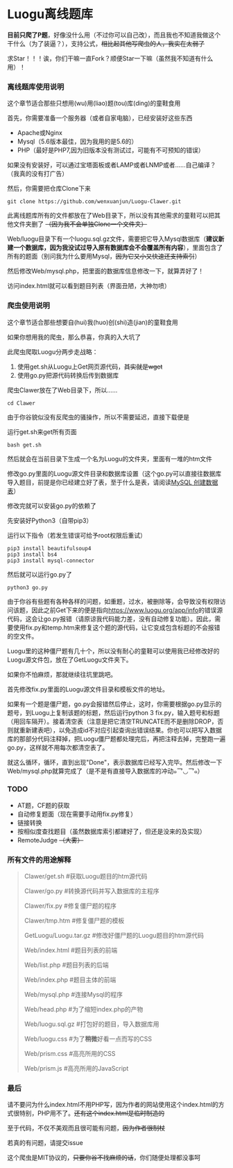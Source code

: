 # Luogu离线题库

**目前只爬了P题**，好像没什么用（不过你可以自己改），而且我也不知道我做这个干什么（为了装逼？），支持公式，~~相比起其他写爬虫的人，我实在太弱了~~

求Star！！！诶，你们干嘛一直Fork？顺便Star一下嘛（虽然我不知道有什么用）！

### 离线题库使用说明

这个章节适合那些只想用(wu)用(liao)题(tou)库(ding)的童鞋食用

首先，你需要准备一个服务器（或者自家电脑），已经安装好这些东西

* Apache或Nginx
* Mysql（5.6版本最佳，因为我用的是5.6的）
* PHP（最好是PHP7,因为旧版本没有测试过，可能有不可预知的错误）

如果没有安装好，可以通过宝塔面板或者LAMP或者LNMP或者......自己编译？（我真的没有打广告）

然后，你需要把仓库Clone下来

```shell
git clone https://github.com/wenxuanjun/Luogu-Clawer.git
```

此离线题库所有的文件都放在了Web目录下，所以没有其他需求的童鞋可以把其他文件夹删了 ~~（因为我不会单独Clone一个文件夹）~~

Web/luogu目录下有一个luogu.sql.gz文件，需要把它导入Mysql数据库（**建议新建一个数据库，因为我没试过导入原有数据库会不会覆盖所有内容**），里面包含了所有的题面（别问我为什么要用Mysql，~~因为它又小又快速还支持索引~~）

然后修改Web/mysql.php，把里面的数据库信息修改一下，就算弄好了！

访问index.html就可以看到题目列表（界面丑陋，大神勿喷）

### 爬虫使用说明

这个章节适合那些想要自(hui)我(huo)创(shi)造(jian)的童鞋食用

如果你想用我的爬虫，那么恭喜，你真的入大坑了

此爬虫爬取Luogu分两步走战略：

1. 使用get.sh从Luogu上Get网页源代码，~~其实就是wget~~
2. 使用go.py把源代码转换后传到数据库

爬虫Clawer放在了Web目录下，所以......

```shell
cd Clawer
```

由于你谷貌似没有反爬虫的骚操作，所以不需要延迟，直接下载便是

运行get.sh来get所有页面

```shell
bash get.sh
```

然后就会在当前目录下生成一个名为Luogu的文件夹，里面有一堆的htm文件

修改go.py里面的Luogu源文件目录和数据库设置（这个go.py可以直接往数据库导入题目，前提是你已经建立好了表，至于什么是表，请阅读[MySQL 创建数据表](http://www.runoob.com/mysql/mysql-create-tables.html)）

修改完就可以安装go.py的依赖了

先安装好Python3（自带pip3）

运行以下指令（若发生错误可给予root权限后重试）

```shell
pip3 install beautifulsoup4
pip3 install bs4
pip3 install mysql-connector
```

然后就可以运行go.py了

```shell
python3 go.py
```

由于你谷有些题有各种各样的问题，如重题，过水，被删除等，会导致没有权限访问该题，因此之前Get下来的便是指向<https://www.luogu.org/app/info>的错误源代码，这会让go.py报错（请原谅我代码能力差，没有自动修复功能）。因此，需要使用fix.py和temp.htm来修复这个题的源代码，让它变成包含标题的不会报错的空文件。

Luogu里的这种僵尸题有几十个，所以没有耐心的童鞋可以使用我已经修改好的Luogu源文件包，放在了GetLuogu文件夹下。

如果你不怕麻烦，那就继续往坑里跳吧。

首先修改fix.py里面的Luogu源文件目录和模板文件的地址。

如果有一个题是僵尸题，go.py会报错然后停止，这时，你需要根据go.py显示的题号，到Luogu上复制该题的标题，然后运行python 3 fix.py，输入题号和标题（用回车隔开）。接着清空表（注意是把它清空TRUNCATE而不是删除DROP，否则就重新建表吧），以免造成id不对应引起查询出错误结果。你也可以把写入数据库的那部分代码注释掉，把Luogu僵尸题都处理完后，再把注释去掉，完整跑一遍go.py，这样就不用每次都清空表了。

就这么循环，循环，直到出现"Done"，表示数据库已经写入完毕。然后修改一下Web/mysql.php就算完成了（是不是有直接导入数据库的冲动๑乛◡乛๑）

### TODO

* AT题，CF题的获取
* 自动修复题面（现在需要手动用fix.py修复）
* 链接转换
* 按相似度查找题目（虽然数据库索引都建好了，但还是没来的及实现）
* RemoteJudge ~~（大雾）~~

### 所有文件的用途解释

>Clawer/get.sh #获取Luogu题目的htm源代码
>
>Clawer/go.py #转换源代码并写入数据库的主程序
>
>Clawer/fix.py #修复僵尸题的程序
>
>Clawer/tmp.htm #修复僵尸题的模板
>
>GetLuogu/Luogu.tar.gz #修改好僵尸题的Luogu题目的htm源代码
>
>Web/index.html #题目列表的前端
>
>Web/list.php #题目列表的后端
>
>Web/index.php #题目主体的前端
>
>Web/mysql.php #连接Mysql的程序
>
>Web/head.php #为了缩短index.php的产物
>
>Web/luogu.sql.gz #打包好的题目，导入数据库用
>
>Web/luogu.css #为了**稍微**好看一点而写的CSS
>
>Web/prism.css #高亮所用的CSS
>
>Web/prism.js #高亮所用的JavaScript

### 最后

请不要问为什么index.html不用PHP写，因为作者的网站使用这个index.html的方式很特别，PHP用不了。~~还有这个index.html是临时制造的~~

至于代码，不仅不美观而且很可能有问题，~~因为作者很制杖~~

若真的有问题，请提交issue

这个爬虫是MIT协议的，~~只要你谷不找麻烦的话~~，你们随便处理都没事呵

